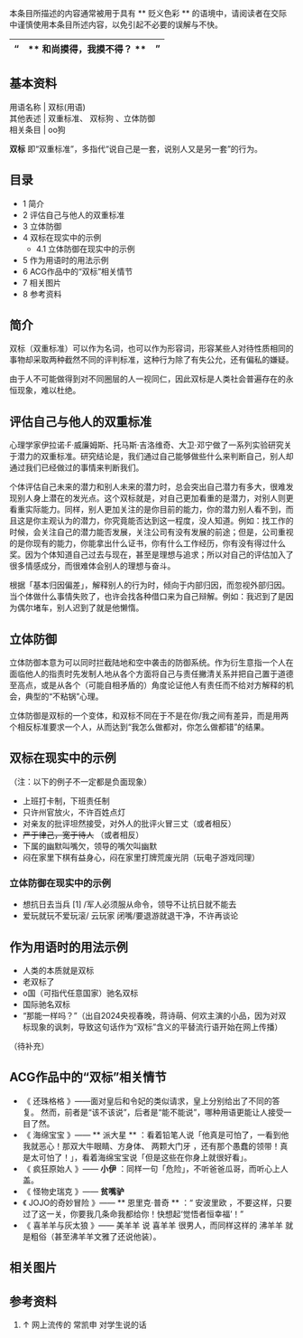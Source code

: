 本条目所描述的内容通常被用于具有 ** 贬义色彩  ** 的语境中，请阅读者在交际中谨慎使用本条目所述内容，以免引起不必要的误解与不快。

“  |  ** 和尚摸得，我摸不得？  ** |  ”   
---|---|---  
  
**基本资料**  
---  
用语名称  |  双标(用语)   
其他表述  |  双重标准、  双标狗  、立体防御   
相关条目  |  oo狗   
  
**双标** 即“双重标准”，多指代“说自己是一套，说别人又是另一套”的行为。

##  目录

  * 1  简介 
  * 2  评估自己与他人的双重标准 
  * 3  立体防御 
  * 4  双标在现实中的示例 
    * 4.1  立体防御在现实中的示例 
  * 5  作为用语时的用法示例 
  * 6  ACG作品中的“双标”相关情节 
  * 7  相关图片 
  * 8  参考资料 

##  简介

双标（双重标准）可以作为名词，也可以作为形容词，形容某些人对待性质相同的事物却采取两种截然不同的评判标准，这种行为除了有失公允，还有偏私的嫌疑。

由于人不可能做得到对不同圈层的人一视同仁，因此双标是人类社会普遍存在的永恒现象，难以杜绝。

##  评估自己与他人的双重标准

心理学家伊拉诺·F·威廉姆斯、托马斯·吉洛维奇、大卫·邓宁做了一系列实验研究关于潜力的双重标准。研究结论是，我们通过自己能够做些什么来判断自己，别人却通过我们已经做过的事情来判断我们。

个体评估自己未来的潜力和别人未来的潜力时，总会突出自己潜力有多大，很难发现别人身上潜在的发光点。这个双标就是，对自己更加看重的是潜力，对别人则更看重实际能力。同样，别人更加关注的是你目前的能力，你的潜力别人看不到，而且这是你主观认为的潜力，你究竟能否达到这一程度，没人知道。例如：找工作的时候，会关注自己的潜力能否发展，关注公司有没有发展的前途；但是，公司重视的是你现有的能力，你能拿出什么证书，你有什么工作经历，你有没有得过什么奖。因为个体知道自己过去与现在，甚至是理想与追求；所以对自己的评估加入了很多情感成分，而很难体会别人的理想与奋斗。

根据「基本归因偏差」，解释别人的行为时，倾向于内部归因，而忽视外部归因。当个体做什么事情失败了，也许会找各种借口来为自己辩解。例如：我迟到了是因为偶尔堵车，别人迟到了就是他懒惰。

##  立体防御

立体防御本意为可以同时拦截陆地和空中袭击的防御系统。作为衍生意指一个人在面临他人的指责时先发制人地从各个方面将自己与责任撇清关系并把自己置于道德至高点，或是从各个（可能自相矛盾的）角度论证他人有责任而不给对方解释的机会，典型的“不粘锅”心理。

立体防御是双标的一个变体，和双标不同在于不是在你/我之间有差异，而是用两个相反标准要求一个人，从而达到“我怎么做都对，你怎么做都错”的结果。

##  双标在现实中的示例

（注：以下的例子不一定都是负面现象）

  * 上班打卡制，下班责任制 
  * 只许州官放火，不许百姓点灯 
  * 对亲友的批评坦然接受，对外人的批评火冒三丈（或者相反） 
  * ~~严于律己，宽于待人~~ （或者相反） 
  * 下属的幽默叫嘴欠，领导的嘴欠叫幽默 
  * 闷在家里下棋有益身心，闷在家里打牌荒废光阴（玩电子游戏同理） 

###  立体防御在现实中的示例

  * 想抗日去当兵  [1]  /军人必须服从命令，领导不让抗日就不能去 
  * 爱玩就玩不爱玩滚/  云玩家  闭嘴/要退游就退干净，不许再谈论 

##  作为用语时的用法示例

  * 人类的本质就是双标 
  * 老双标了 
  * o国（可指代任意国家）驰名双标 
  * 国际驰名双标 
  * “那能一样吗？”（出自2024央视春晚，蒋诗萌、何欢主演的小品，因为对双标现象的讽刺，导致这句话作为“双标”含义的平替流行语开始在网上传播） 

（待补充）

##  ACG作品中的“双标”相关情节

  * 《  还珠格格  》——面对皇后和令妃的类似请求，皇上分别给出了不同的答复。  然而，前者是“该不该说”，后者是“能不能说”，哪种用语更能让人接受一目了然。 
  * 《  海绵宝宝  》—— ** 派大星  ** ：看着铅笔人说「他真是可怕了，一看到他我就恶心！那双大牛眼睛、方身体、 两颗大门牙 ，还有那个愚蠢的领带！真是太可怕了！」，看着海绵宝宝说「但是这些在你身上就很好看」。 
  * 《  疯狂原始人  》—— **小伊** ：同样一句「危险」，不听爸爸瓜哥，而听心上人盖。 
  * 《  怪物史瑞克  》—— **贫嘴驴**
  * 《  JOJO的奇妙冒险  》—— ** 恩里克·普奇  ** ：“  安波里欧  ，不要这样，只要过了这一关，你要我几条命我都给你！快想起‘觉悟者恒幸福’！” 
  * 《  喜羊羊与灰太狼  》——  美羊羊  说  喜羊羊  很男人，而同样这样的  沸羊羊  就是粗俗（甚至沸羊羊文雅了还说他装）。 

##  相关图片

##  参考资料

  1. ↑  网上流传的  常凯申  对学生说的话 

